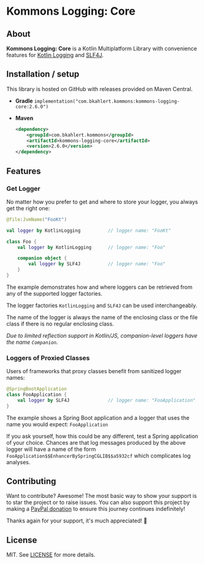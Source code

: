 # Kommons Logging: Core

## About

**Kommons Logging: Core** is a Kotlin Multiplatform Library with convenience features
for [Kotlin Logging](https://github.com/MicroUtils/kotlin-logging)
and [SLF4J](https://www.slf4j.org/).

## Installation / setup

This library is hosted on GitHub with releases provided on Maven Central.

* **Gradle** `implementation("com.bkahlert.kommons:kommons-logging-core:2.6.0")`

* **Maven**
  ```xml
  <dependency>
      <groupId>com.bkahlert.kommons</groupId>
      <artifactId>kommons-logging-core</artifactId>
      <version>2.6.0</version>
  </dependency>
  ```

## Features

### Get Logger

No matter how you prefer to get and where to store your logger,
you always get the right one:

```kotlin
@file:JvmName("FooKt")

val logger by KotlinLogging          // logger name: "FooKt"

class Foo {
    val logger by KotlinLogging      // logger name: "Foo"

    companion object {
        val logger by SLF4J          // logger name: "Foo"
    }
}
```

The example demonstrates how and where loggers can be retrieved from any of the supported logger factories.

The logger factories `KotlinLogging` and `SLF4J` can be used interchangeably.

The name of the logger is always the name of the enclosing class or
the file class if there is no regular enclosing class.

*Due to limited reflection support in Kotlin/JS,
companion-level loggers have the name `Companion`.*

### Loggers of Proxied Classes

Users of frameworks that proxy classes benefit from sanitized logger names:

```kotlin
@SpringBootApplication
class FooApplication {
    val logger by SLF4J              // logger name: "FooApplication"
}
```

The example shows a Spring Boot application and a logger
that uses the name you would expect: `FooApplication`

If you ask yourself, how this could be any different, test a Spring application of your choice.
Chances are that log messages produced by the above logger will have a name of the form `FooApplication$$EnhancerBySpringCGLIB$$a5932cf` which complicates log
analyses.

## Contributing

Want to contribute?
Awesome!
The most basic way to show your support is to star the project or to raise issues.
You can also support this project by making a [PayPal donation](https://www.paypal.me/bkahlert) to ensure this journey continues indefinitely!

Thanks again for your support, it's much appreciated! :pray:

## License

MIT. See [LICENSE](../../LICENSE) for more details.
